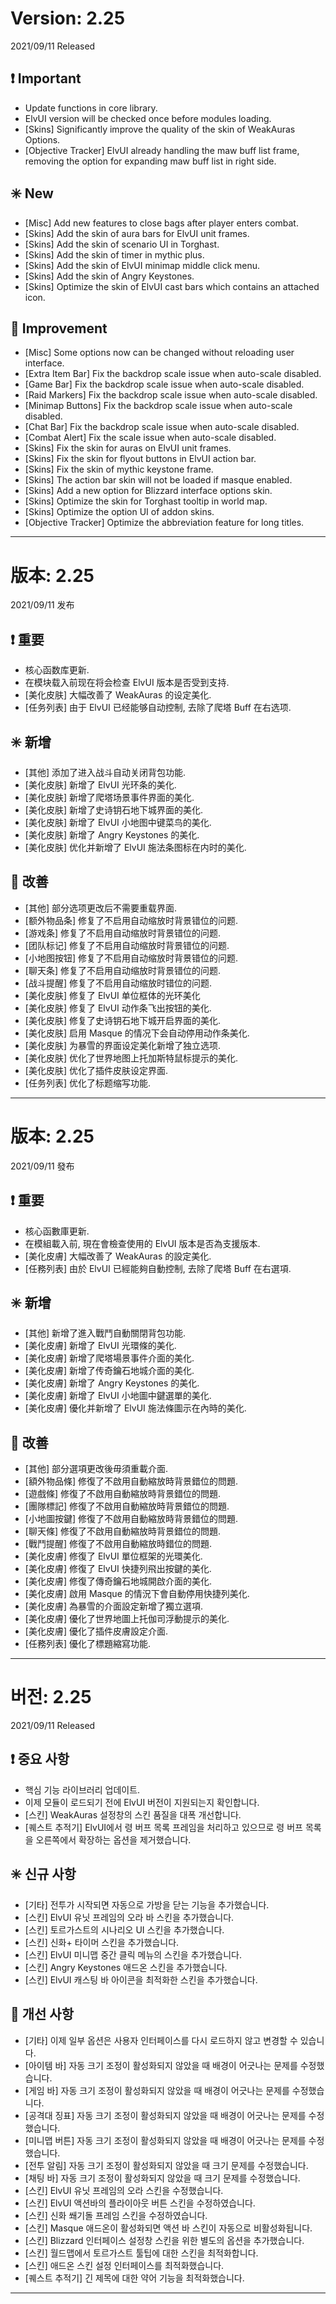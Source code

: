 # Version: 2.25
2021/09/11 Released
## ❗ Important
- Update functions in core library.
- ElvUI version will be checked once before modules loading.
- [Skins] Significantly improve the quality of the skin of WeakAuras Options.
- [Objective Tracker] ElvUI already handling the maw buff list frame, removing the option for expanding maw buff list in right side.
## ✳️ New
- [Misc] Add new features to close bags after player enters combat.
- [Skins] Add the skin of aura bars for ElvUI unit frames.
- [Skins] Add the skin of scenario UI in Torghast.
- [Skins] Add the skin of timer in mythic plus.
- [Skins] Add the skin of ElvUI minimap middle click menu.
- [Skins] Add the skin of Angry Keystones.
- [Skins] Optimize the skin of ElvUI cast bars which contains an attached icon.
## 💪 Improvement
- [Misc] Some options now can be changed without reloading user interface.
- [Extra Item Bar] Fix the backdrop scale issue when auto-scale disabled.
- [Game Bar] Fix the backdrop scale issue when auto-scale disabled.
- [Raid Markers] Fix the backdrop scale issue when auto-scale disabled.
- [Minimap Buttons] Fix the backdrop scale issue when auto-scale disabled.
- [Chat Bar] Fix the backdrop scale issue when auto-scale disabled.
- [Combat Alert] Fix the scale issue when auto-scale disabled.
- [Skins] Fix the skin for auras on ElvUI unit frames.
- [Skins] Fix the skin for flyout buttons in ElvUI action bar.
- [Skins] Fix the skin of mythic keystone frame.
- [Skins] The action bar skin will not be loaded if masque enabled.
- [Skins] Add a new option for Blizzard interface options skin.
- [Skins] Optimize the skin for Torghast tooltip in world map.
- [Skins] Optimize the option UI of addon skins.
- [Objective Tracker] Optimize the abbreviation feature for long titles.

------
# 版本: 2.25
2021/09/11 发布
## ❗ 重要
- 核心函数库更新.
- 在模块载入前现在将会检查 ElvUI 版本是否受到支持.
- [美化皮肤] 大幅改善了 WeakAuras 的设定美化.
- [任务列表] 由于 ElvUI 已经能够自动控制, 去除了爬塔 Buff 在右选项.
## ✳️ 新增
- [其他] 添加了进入战斗自动关闭背包功能.
- [美化皮肤] 新增了 ElvUI 光环条的美化.
- [美化皮肤] 新增了爬塔场景事件界面的美化.
- [美化皮肤] 新增了史诗钥石地下城界面的美化.
- [美化皮肤] 新增了 ElvUI 小地图中键菜鸟的美化.
- [美化皮肤] 新增了 Angry Keystones 的美化.
- [美化皮肤] 优化并新增了 ElvUI 施法条图标在内时的美化.
## 💪 改善
- [其他] 部分选项更改后不需要重载界面.
- [额外物品条] 修复了不启用自动缩放时背景错位的问题.
- [游戏条] 修复了不启用自动缩放时背景错位的问题.
- [团队标记] 修复了不启用自动缩放时背景错位的问题.
- [小地图按钮] 修复了不启用自动缩放时背景错位的问题.
- [聊天条] 修复了不启用自动缩放时背景错位的问题.
- [战斗提醒] 修复了不启用自动缩放时错位的问题.
- [美化皮肤] 修复了 ElvUI 单位框体的光环美化
- [美化皮肤] 修复了 ElvUI 动作条飞出按钮的美化.
- [美化皮肤] 修复了史诗钥石地下城开启界面的美化.
- [美化皮肤] 启用 Masque 的情况下会自动停用动作条美化.
- [美化皮肤] 为暴雪的界面设定美化新增了独立选项.
- [美化皮肤] 优化了世界地图上托加斯特鼠标提示的美化.
- [美化皮肤] 优化了插件皮肤设定界面.
- [任务列表] 优化了标题缩写功能.

------
# 版本: 2.25
2021/09/11 發布
## ❗ 重要
- 核心函數庫更新.
- 在模組載入前, 現在會檢查使用的 ElvUI 版本是否為支援版本.
- [美化皮膚] 大幅改善了 WeakAuras 的設定美化.
- [任務列表] 由於 ElvUI 已經能夠自動控制, 去除了爬塔 Buff 在右選項.
## ✳️ 新增
- [其他] 新增了進入戰鬥自動關閉背包功能.
- [美化皮膚] 新增了 ElvUI 光環條的美化.
- [美化皮膚] 新增了爬塔場景事件介面的美化.
- [美化皮膚] 新增了传奇鑰石地城介面的美化.
- [美化皮膚] 新增了 Angry Keystones 的美化.
- [美化皮膚] 新增了 ElvUI 小地圖中鍵選單的美化.
- [美化皮膚] 優化并新增了 ElvUI 施法條圖示在內時的美化.
## 💪 改善
- [其他] 部分選項更改後毋須重載介面.
- [額外物品條] 修復了不啟用自動縮放時背景錯位的問題.
- [遊戲條] 修復了不啟用自動縮放時背景錯位的問題.
- [團隊標記] 修復了不啟用自動縮放時背景錯位的問題.
- [小地圖按鍵] 修復了不啟用自動縮放時背景錯位的問題.
- [聊天條] 修復了不啟用自動縮放時背景錯位的問題.
- [戰鬥提醒] 修復了不啟用自動縮放時錯位的問題.
- [美化皮膚] 修復了 ElvUI 單位框架的光環美化.
- [美化皮膚] 修復了 ElvUI 快捷列飛出按鍵的美化.
- [美化皮膚] 修復了傳奇鑰石地城開啟介面的美化.
- [美化皮膚] 啟用 Masque 的情況下會自動停用快捷列美化.
- [美化皮膚] 為暴雪的介面設定新增了獨立選項.
- [美化皮膚] 優化了世界地圖上托伽司浮動提示的美化.
- [美化皮膚] 優化了插件皮膚設定介面.
- [任務列表] 優化了標題縮寫功能.

------
# 버전: 2.25
2021/09/11 Released
## ❗ 중요 사항
- 핵심 기능 라이브러리 업데이트.
- 이제 모듈이 로드되기 전에 ElvUI 버전이 지원되는지 확인합니다.
- [스킨] WeakAuras 설정창의 스킨 품질을 대폭 개선합니다.
- [퀘스트 추적기] ElvUI에서 령 버프 목록 프레임을 처리하고 있으므로 령 버프 목록을 오른쪽에서 확장하는 옵션을 제거했습니다.
## ✳️ 신규 사항
- [기타] 전투가 시작되면 자동으로 가방을 닫는 기능을 추가했습니다.
- [스킨] ElvUI 유닛 프레임의 오라 바 스킨을 추가했습니다.
- [스킨] 토르가스트의 시나리오 UI 스킨을 추가했습니다.
- [스킨] 신화+ 타이머 스킨을 추가했습니다.
- [스킨] ElvUI 미니맵 중간 클릭 메뉴의 스킨을 추가했습니다.
- [스킨] Angry Keystones 애드온 스킨을 추가했습니다.
- [스킨] ElvUI 캐스팅 바 아이콘을 최적화한 스킨을 추가했습니다.
## 💪 개선 사항
- [기타] 이제 일부 옵션은 사용자 인터페이스를 다시 로드하지 않고 변경할 수 있습니다.
- [아이템 바] 자동 크기 조정이 활성화되지 않았을 때 배경이 어긋나는 문제를 수정했습니다.
- [게임 바] 자동 크기 조정이 활성화되지 않았을 때 배경이 어긋나는 문제를 수정했습니다.
- [공격대 징표] 자동 크기 조정이 활성화되지 않았을 때 배경이 어긋나는 문제를 수정했습니다.
- [미니맵 버튼] 자동 크기 조정이 활성화되지 않았을 때 배경이 어긋나는 문제를 수정했습니다.
- [전투 알림] 자동 크기 조정이 활성화되지 않았을 때 크기 문제를 수정했습니다.
- [채팅 바] 자동 크기 조정이 활성화되지 않았을 때 크기 문제를 수정했습니다.
- [스킨] ElvUI 유닛 프레임의 오라 스킨을 수정했습니다.
- [스킨] ElvUI 액션바의 플라이아웃 버튼 스킨을 수정하였습니다.
- [스킨] 신화 쐐기돌 프레임 스킨을 수정하였습니다.
- [스킨] Masque 애드온이 활성화되면 액션 바 스킨이 자동으로 비활성화됩니다.
- [스킨] Blizzard 인터페이스 설정창 스킨을 위한 별도의 옵션을 추가했습니다.
- [스킨] 월드맵에서 토르가스트 툴팁에 대한 스킨을 최적화합니다.
- [스킨] 애드온 스킨 설정 인터페이스를 최적화했습니다.
- [퀘스트 추적기] 긴 제목에 대한 약어 기능을 최적화했습니다.

------
